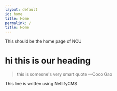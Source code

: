 ```yaml
---
layout: default
id: home
title: Home
permalink: /
title: Home
---
```


This should be the home page of NCU

# hi this is our heading

> this is someone's very smart quote
> —Coco Gao

This line is written using NetlifyCMS
